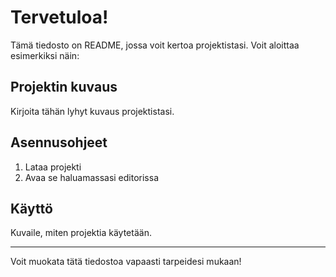 # Tervetuloa!

Tämä tiedosto on README, jossa voit kertoa projektistasi. Voit aloittaa esimerkiksi näin:

## Projektin kuvaus

Kirjoita tähän lyhyt kuvaus projektistasi.

## Asennusohjeet

1. Lataa projekti
2. Avaa se haluamassasi editorissa

## Käyttö

Kuvaile, miten projektia käytetään.

---

Voit muokata tätä tiedostoa vapaasti tarpeidesi mukaan!